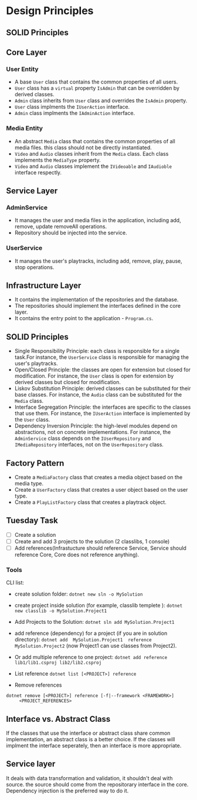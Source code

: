 # Design Principles

## SOLID Principles

## Core Layer
### User Entity
- A base `User` class that contains the common properties of all users.
- `User` class has a `virtual` property `IsAdmin` that can be overridden by derived classes.
- `Admin` class inherits from `User` class and overrides the `IsAdmin` property.
- `User` class implments the `IUserAction` interface.
- `Admin` class implments the `IAdminAction` interface.

### Media Entity
- An abstract `Media` class that contains the common properties of all media files. this class should not be directly instantiated.
- `Video` and `Audio` classes inherit from the `Media` class. Each class implements the `MediaType` property.
- `Video` and `Audio` classes implement the `IVideoable` and `IAudioble` interface respectly.

## Service Layer

### AdminService
- It manages the user and media files in the application, including add, remove, update removeAll operations.
- Repository should be injected into the service.


### UserService
- It manages the user's playtracks, including add, remove, play, pause, stop operations.

## Infrastructure Layer
- It contains the implementation of the repositories and the database.
- The repositories should implement the interfaces defined in the core layer.
- It contains the entry point to the application - `Program.cs`.


## SOLID Principles
- Single Responsibility Principle: each class is responsible for a single task.For instance, the `UserService` class is responsible for managing the user's playtracks.
- Open/Closed Principle: the classes are open for extension but closed for modification. For instance, the `User` class is open for extension by derived classes but closed for modification.
- Liskov Substitution Principle: derived classes can be substituted for their base classes. For instance, the `Audio` class can be substituted for the `Media` class.
- Interface Segregation Principle: the interfaces are specific to the classes that use them. For instance, the `IUserAction` interface is implemented by the `User` class.
- Dependency Inversion Principle: the high-level modules depend on abstractions, not on concrete implementations. For instance, the `AdminService` class depends on the `IUserRepository` and `IMediaRepository` interfaces, not on the `UserRepository` class.

## Factory Pattern
- Create a `MediaFactory` class that creates a media object based on the media type.
- Create a `UserFactory` class that creates a user object based on the user type.
- Create a `PlayListFactory` class that creates a playtrack object.






## Tuesday Task

- [ ] Create a solution
- [ ] Create and add 3 projects to the solution (2 classlibs, 1 console)
- [ ] Add references(Infrastucture should reference Service, Service should reference Core, Core does not reference anything).

### Tools

CLI list:
- create solution folder: `dotnet new sln -o MySolution`
- create project inside solution (for example, classlib templete ): 
`dotnet new classlib -o MySolution.Project1`
- Add Projects to the Solution: `dotnet sln add MySolution.Project1`
- add reference (dependency) for a project (if you are in solution directory): `dotnet add  MySolution.Project1  reference MySolution.Project2` (now Project1 can use classes from Project2). 
- Or add multiple reference to one project: 
`dotnet add reference lib1/lib1.csproj lib2/lib2.csproj`

- List reference
  `dotnet list [<PROJECT>] reference`

- Remove references

```
dotnet remove [<PROJECT>] reference [-f|--framework <FRAMEWORK>]
     <PROJECT_REFERENCES>
```

## Interface vs. Abstract Class
If the classes that use the interface or abstract class share common implementation, an abstract class is a better choice. If the classes will implment the interface seperately, then an interface is more appropriate.

## Service layer
It deals with data transformation and validation, it shouldn't deal with source.
the source should come from the repositorary interface in the core. 
Dependency injection is the preferred way to do it.


